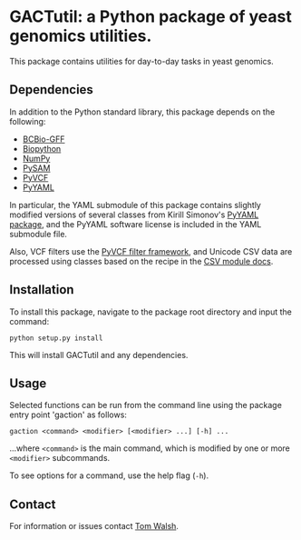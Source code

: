 # GACTutil: a Python package of yeast genomics utilities.

This package contains utilities for day-to-day tasks in yeast genomics.

## Dependencies

In addition to the Python standard library, this package depends on the following:

- [BCBio-GFF](https://pypi.python.org/pypi/bcbio-gff)
- [Biopython](http://biopython.org/)
- [NumPy](http://www.numpy.org/)
- [PySAM](https://github.com/pysam-developers/pysam)
- [PyVCF](https://github.com/jamescasbon/PyVCF)
- [PyYAML](http://pyyaml.org/)

In particular, the YAML submodule of this package contains slightly modified versions of several classes from Kirill Simonov's [PyYAML package](http://pyyaml.org), and the PyYAML software license is included in the YAML submodule file.

Also, VCF filters use the [PyVCF filter framework](https://pyvcf.readthedocs.io/en/latest/FILTERS.html), and Unicode CSV data are processed using classes based on the recipe in the [CSV module docs](https://docs.python.org/2/library/csv.html).

## Installation

To install this package, navigate to the package root directory and input the command:

```
python setup.py install
```

This will install GACTutil and any dependencies.

## Usage

Selected functions can be run from the command line using the package entry
point 'gaction' as follows:

```
gaction <command> <modifier> [<modifier> ...] [-h] ...
```

...where `<command>` is the main command, which is modified by one or more `<modifier>` subcommands.

To see options for a command, use the help flag (`-h`).

## Contact

For information or issues contact [Tom Walsh](http://www.google.com/recaptcha/mailhide/d?k=01_ugVvOIRhVd93lEGyMY9ow==&c=q8ODo2H-hFb8N2RuLQZGmSmyKTrxwtyO7XzNeM53NnQ=).
